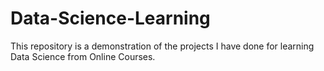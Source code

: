 # Data-Science-Learning
This repository is a demonstration of the projects I have done for learning Data Science from Online Courses.
